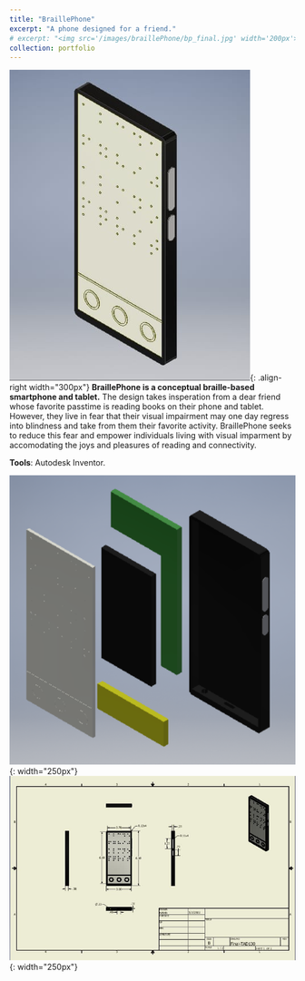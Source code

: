 ```yaml
---
title: "BraillePhone"
excerpt: "A phone designed for a friend."
# excerpt: "<img src='/images/braillePhone/bp_final.jpg' width='200px'>"
collection: portfolio
---
```


![BraillePhole](/images/braillePhone/bp_final.jpg "BraillePhone"){: .align-right width="300px"}
**BraillePhone is a conceptual braille-based smartphone and tablet.** The design takes insperation from a dear friend whose favorite passtime is reading books on their phone and tablet. However, they live in fear that their visual impairment may one day regress into blindness and take from them their favorite activity. BraillePhone seeks to reduce this fear and empower individuals living with visual imparment by accomodating the joys and pleasures of reading and connectivity.

**Tools**: Autodesk Inventor.

![BraillePhole](/images/braillePhone/bp_exploded.png "BraillePhone"){: width="250px"}
![BraillePhole](/images/braillePhone/bp_doc.jpg "BraillePhone"){: width="250px"}
